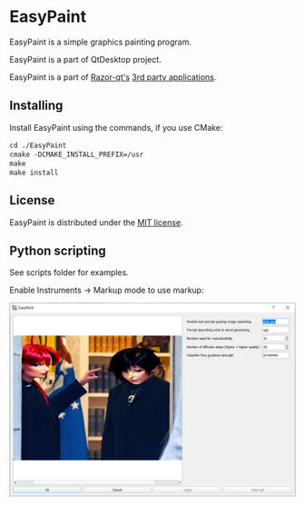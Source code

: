 EasyPaint
=========

EasyPaint is a simple graphics painting program.

EasyPaint is a part of QtDesktop project.

EasyPaint is a part of [Razor-qt's](https://github.com/Razor-qt) [3rd party applications](https://github.com/Razor-qt/razor-qt/wiki/3rd-party-applications).

Installing
----------

Install EasyPaint using the commands, if you use CMake:

    cd ./EasyPaint
    cmake -DCMAKE_INSTALL_PREFIX=/usr
    make
    make install

License
-------

EasyPaint is distributed under the [MIT license](http://www.opensource.org/licenses/MIT).

Python scripting
----------------

See scripts folder for examples.

Enable Instruments -> Markup mode to use markup:

![image](EasyPaint_demo.jpg)
